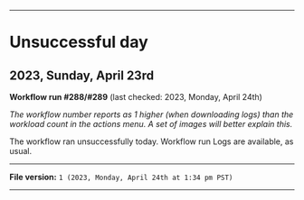 
***

# Unsuccessful day

## 2023, Sunday, April 23rd

**Workflow run #288/#289** (last checked: 2023, Monday, April 24th)

_The workflow number reports as 1 higher (when downloading logs) than the workload count in the actions menu. A set of images will better explain this._

The workflow ran unsuccessfully today. Workflow run Logs are available, as usual.

***

**File version:** `1 (2023, Monday, April 24th at 1:34 pm PST)`

***
